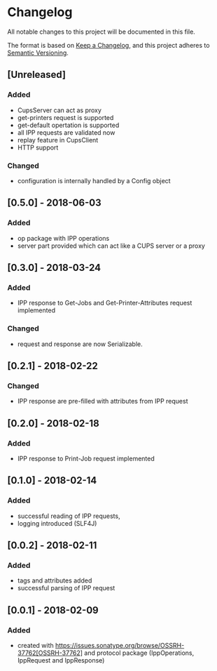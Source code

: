 # Changelog

All notable changes to this project will be documented in this file.

The format is based on [Keep a Changelog](https://keepachangelog.com/en/1.0.0/),
and this project adheres to [Semantic Versioning](https://semver.org/spec/v2.0.0.html).



## [Unreleased]

### Added

* CupsServer can act as proxy
* get-printers request is supported
* get-default opertation is supported
* all IPP requests are validated now
* replay feature in CupsClient
* HTTP support

### Changed

* configuration is internally handled by a Config object


## [0.5.0] - 2018-06-03

### Added

* op package with IPP operations
* server part provided which can act like a CUPS server or a proxy



## [0.3.0] - 2018-03-24

### Added

* IPP response to Get-Jobs and Get-Printer-Attributes request implemented

### Changed

* request and response are now Serializable.



## [0.2.1] - 2018-02-22

### Changed

* IPP response are pre-filled with attributes from IPP request



## [0.2.0] - 2018-02-18

### Added

* IPP response to Print-Job request implemented



## [0.1.0] - 2018-02-14

### Added

* successful reading of IPP requests,
* logging introduced (SLF4J)



## [0.0.2] - 2018-02-11

### Added

* tags and attributes added
* successful parsing of IPP request



## [0.0.1] - 2018-02-09

### Added

* created with https://issues.sonatype.org/browse/OSSRH-37762[OSSRH-37762]
  and protocol package (IppOperations, IppRequest and IppResponse)
